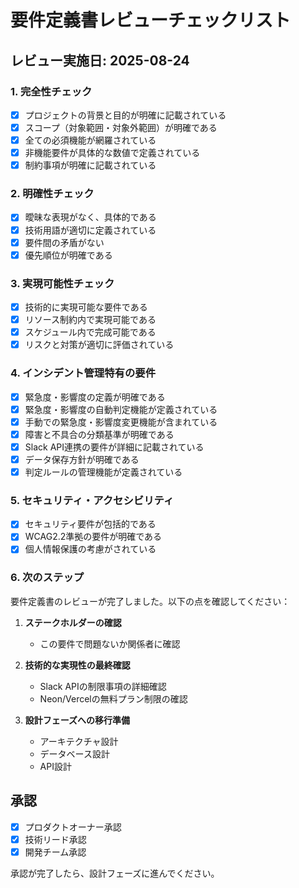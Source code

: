 # 要件定義書レビューチェックリスト

## レビュー実施日: 2025-08-24

### 1. 完全性チェック
- [x] プロジェクトの背景と目的が明確に記載されている
- [x] スコープ（対象範囲・対象外範囲）が明確である
- [x] 全ての必須機能が網羅されている
- [x] 非機能要件が具体的な数値で定義されている
- [x] 制約事項が明確に記載されている

### 2. 明確性チェック
- [x] 曖昧な表現がなく、具体的である
- [x] 技術用語が適切に定義されている
- [x] 要件間の矛盾がない
- [x] 優先順位が明確である

### 3. 実現可能性チェック
- [x] 技術的に実現可能な要件である
- [x] リソース制約内で実現可能である
- [x] スケジュール内で完成可能である
- [x] リスクと対策が適切に評価されている

### 4. インシデント管理特有の要件
- [x] 緊急度・影響度の定義が明確である
- [x] 緊急度・影響度の自動判定機能が定義されている
- [x] 手動での緊急度・影響度変更機能が含まれている
- [x] 障害と不具合の分類基準が明確である
- [x] Slack API連携の要件が詳細に記載されている
- [x] データ保存方針が明確である
- [x] 判定ルールの管理機能が定義されている

### 5. セキュリティ・アクセシビリティ
- [x] セキュリティ要件が包括的である
- [x] WCAG2.2準拠の要件が明確である
- [x] 個人情報保護の考慮がされている

### 6. 次のステップ
要件定義書のレビューが完了しました。以下の点を確認してください：

1. **ステークホルダーの確認**
   - この要件で問題ないか関係者に確認

2. **技術的な実現性の最終確認**
   - Slack APIの制限事項の詳細確認
   - Neon/Vercelの無料プラン制限の確認

3. **設計フェーズへの移行準備**
   - アーキテクチャ設計
   - データベース設計
   - API設計

## 承認
- [x] プロダクトオーナー承認
- [x] 技術リード承認
- [x] 開発チーム承認

承認が完了したら、設計フェーズに進んでください。
